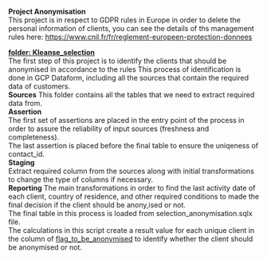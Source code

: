 **Project Anonymisation**   
This project is in respect to GDPR rules in Europe in order to delete the personal information of clients, you can see the details of ths management rules here: https://www.cnil.fr/fr/reglement-europeen-protection-donnees

**<ins>folder: Kleanse_selection</ins>**  
The first step of this project is to identify the clients that should be anonymised in accordance to the rules
This process of identification is done in GCP Dataform, including all the sources that contain the required data of customers.  
**Sources**
This folder contains all the tables that we need to extract required data from.  
**Assertion**  
The first set of assertions are placed in the entry point of the process in order to assure the reliability of input sources (freshness and completeness).  
The last assertion is placed before the final table to ensure the uniqeness of contact_id.  
**Staging**  
Extract required column from the sources along with initial transformations to change the type of columns if necessary.  
**Reporting**
The main transformations in order to find the last activity date of each client, country of residence, and other required conditions to made the final decision if the client should be anony,ised or not.  
The final table in this process is loaded from selection_anonymisation.sqlx file.  
The calculations in this script create a result value for each unique client in the column of <ins>flag_to_be_anonymised</ins> to identify whether the client should be anonymised or not.

